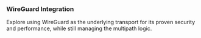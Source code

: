 ### WireGuard Integration
Explore using WireGuard as the underlying transport for its proven security and performance, while still managing the multipath logic.
